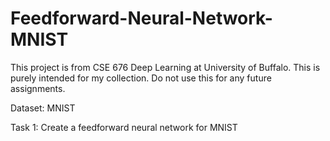 # Feedforward-Neural-Network-MNIST

This project is from CSE 676 Deep Learning at University of Buffalo. This is purely intended for my collection. Do not use this for any future assignments.

Dataset: MNIST

Task 1: Create a feedforward neural network for MNIST
